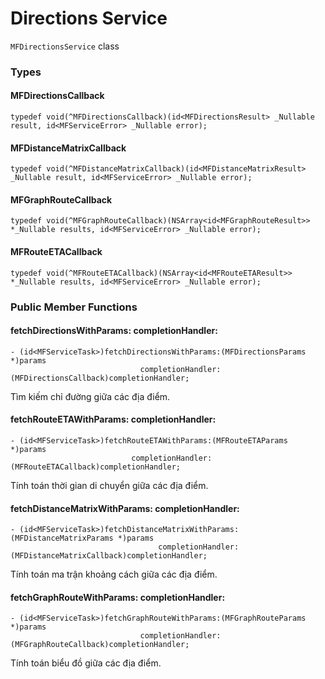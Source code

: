 # Directions Service

`MFDirectionsService` class

### Types

#### MFDirectionsCallback

```objc
typedef void(^MFDirectionsCallback)(id<MFDirectionsResult> _Nullable result, id<MFServiceError> _Nullable error);
```

#### MFDistanceMatrixCallback

```objc
typedef void(^MFDistanceMatrixCallback)(id<MFDistanceMatrixResult> _Nullable result, id<MFServiceError> _Nullable error);
```

#### MFGraphRouteCallback

```objc
typedef void(^MFGraphRouteCallback)(NSArray<id<MFGraphRouteResult>> *_Nullable results, id<MFServiceError> _Nullable error);
```

#### MFRouteETACallback

```objc
typedef void(^MFRouteETACallback)(NSArray<id<MFRouteETAResult>> *_Nullable results, id<MFServiceError> _Nullable error);
```

### Public Member Functions

#### fetchDirectionsWithParams: completionHandler:

```objc
- (id<MFServiceTask>)fetchDirectionsWithParams:(MFDirectionsParams *)params
                             completionHandler:(MFDirectionsCallback)completionHandler;
```

Tìm kiếm chỉ đường giữa các địa điểm.

#### fetchRouteETAWithParams: completionHandler:

```objc
- (id<MFServiceTask>)fetchRouteETAWithParams:(MFRouteETAParams *)params
                           completionHandler:(MFRouteETACallback)completionHandler;
```

Tính toán thời gian di chuyển giữa các địa điểm.

#### fetchDistanceMatrixWithParams: completionHandler:

```objc
- (id<MFServiceTask>)fetchDistanceMatrixWithParams:(MFDistanceMatrixParams *)params
                                 completionHandler:(MFDistanceMatrixCallback)completionHandler;
```

Tính toán ma trận khoảng cách giữa các địa điểm.

#### fetchGraphRouteWithParams: completionHandler:

```objc
- (id<MFServiceTask>)fetchGraphRouteWithParams:(MFGraphRouteParams *)params
                             completionHandler:(MFGraphRouteCallback)completionHandler;
```

Tính toán biểu đồ giữa các địa điểm.